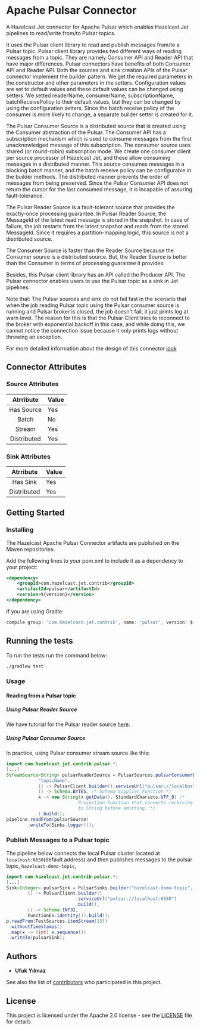 # Apache Pulsar Connector

A Hazelcast Jet connector for Apache Pulsar which enables Hazelcast Jet
pipelines to read/write from/to Pulsar topics.

It uses the Pulsar client library to read and publish messages from/to a
Pulsar topic. Pulsar client library provides two different ways of
reading messages from a topic. They are namely Consumer API and Reader
API that have major differences. Pulsar connectors have benefits of both
Consumer API and Reader API. Both the sources and sink creation APIs of
the Pulsar connector implement the builder pattern. We get the required
parameters in the constructor and other parameters in the setters.
Configuration values are set to default values and these default values
can be changed using setters. We setted readerName, consumerName,
subscriptionName, batchReceivePolicy to their default values, but they
can be changed by using the configuration setters. Since the batch
receive policy of the consumer is more likely to change, a separate
builder setter is created for it.

 The Pulsar Consumer Source is a distributed source that is created
using the Consumer abstraction of the Pulsar. The Consumer API has a
subscription mechanism which is used to consume messages from the first
unacknowledged message of this subscription. The consumer source uses
shared (or round-robin) subscription mode. We create one consumer client
per source processor of Hazelcast Jet, and these allow consuming
messages in a distributed manner. This source consumes messages in a
blocking batch manner, and the batch receive policy can be configurable
in the builder methods. The distributed manner prevents the order of
messages from being preserved. Since the Pulsar Consumer API does not
return the cursor for the last consumed message, it is incapable of
assuring fault-tolerance.

 The Pulsar Reader Source is a fault-tolerant source that provides the
exactly-once processing guarantee. In Pulsar Reader Source, the
MessageId of the latest read message is stored in the snapshot. In case
of failure, the job restarts from the latest snapshot and reads from the
stored MessageId. Since it requires a partition-mapping logic, this
source is not a distributed source.

The Consumer Source is faster than the Reader Source because the
Consumer source is a distributed source. But, the Reader Source is
better than the Consumer in terms of processing guarantee it provides.

Besides, this Pulsar client library has an API called the Producer API.
The Pulsar connector enables users to use the Pulsar topic as a sink in
Jet pipelines.

Note that: The Pulsar sources and sink do not fail fast in the scenario
that when the job reading Pulsar topic using the Pulsar consumer source
is running and Pulsar broker is closed, the job doesn't fail, it just
prints log at warn level. The reason for this is that the Pulsar Client
tries to reconnect to the broker with exponential backoff in this case,
and while doing this, we cannot notice the connection issue because it
only prints logs without throwing an exception.

For more detailed information about the design of this connector
[look](https://jet-start.sh/docs/design-docs/009-pulsar-connector)

## Connector Attributes

### Source Attributes

|  Atrribute  | Value |
|:-----------:|-------|
| Has Source  |  Yes  |
| Batch       |   No  |
| Stream      |  Yes  |
| Distributed |  Yes  |

### Sink Attributes

|  Atrribute  | Value |
|:-----------:|-------|
| Has Sink    |  Yes  |
| Distributed |  Yes  |

## Getting Started

### Installing

The Hazelcast Apache Pulsar Connector artifacts are published on the
Maven repositories.

Add the following lines to your pom.xml to include it as a dependency to
your project:

```xml
<dependency>
    <groupId>com.hazelcast.jet.contrib</groupId>
    <artifactId>pulsar</artifactId>
    <version>${version}</version>
</dependency>
```

If you are using Gradle:

```gradle
compile group: 'com.hazelcast.jet.contrib', name: 'pulsar', version: ${version}
```

## Running the tests

To run the tests run the command below:

```sh
./gradlew test
```

### Usage

#### Reading from a Pulsar topic

##### Using Pulsar Reader Source

We have tutorial for the Pulsar reader source
[here](https://jet-start.sh/docs/tutorials/pulsar).

##### Using Pulsar Consumer Source

In practice, using Pulsar consumer stream source like this:

```java
import com.hazelcast.jet.contrib.pulsar.*;
[...]
StreamSource<String> pulsarReaderSource = PulsarSources.pulsarConsumerBuilder(
            "topicName",
            () -> PulsarClient.builder().serviceUrl("pulsar://localhost:6650").build(),
            () -> Schema.BYTES, /* Schema Supplier Function */
            x -> new String(x.getData(), StandardCharsets.UTF_8) /*
                           Projection function that converts receiving bytes
                           to String before emitting. */
            ).build();
pipeline.readFrom(pulsarSource)
        .writeTo(Sinks.logger());
```

### Publish Messages to a Pulsar topic

The pipeline below connects the local Pulsar cluster located at
`localhost:6650`(default address) and then publishes messages to the
pulsar topic, `hazelcast-demo-topic`,

```java
import com.hazelcast.jet.contrib.pulsar.*;
[...]
Sink<Integer> pulsarSink = PulsarSinks.builder("hazelcast-demo-topic",
        () -> PulsarClient.builder()
                          .serviceUrl("pulsar://localhost:6650")
                          .build(),
        () -> Schema.INT32,
        FunctionEx.identity()).build();
p.readFrom(TestSources.itemStream(15))
 .withoutTimestamps()
 .map(x -> (int) x.sequence())
 .writeTo(pulsarSink);

```

## Authors

* **Ufuk Yılmaz**

See also the list of
[contributors](https://github.com/hazelcast/hazelcast-jet-contrib/graphs/contributors)
who participated in this project.

## License

This project is licensed under the Apache 2.0 license - see the
[LICENSE](../LICENSE) file for details
